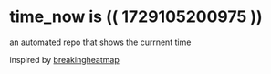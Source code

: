 # time_now is (( 1729105200975 ))

an automated repo that shows the currnent time

inspired by [breakingheatmap](https://github.com/breakingheatmap/breakingheatmap)